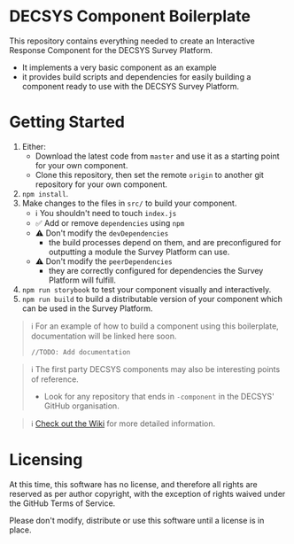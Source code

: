 # DECSYS Component Boilerplate

This repository contains everything needed to create an Interactive Response Component for the DECSYS Survey Platform.

- It implements a very basic component as an example
- it provides build scripts and dependencies for  easily building a component ready to use with the DECSYS Survey Platform.

# Getting Started

1. Either:
    - Download the latest code from `master` and use it as a starting point for your own component.
    - Clone this repository, then set the remote `origin` to another git repository for your own component.
1. `npm install`.
1. Make changes to the files in `src/` to build your component.
    - ℹ You shouldn't need to touch `index.js`
    - ✅ Add or remove `dependencies` using `npm`
    - ⚠ Don't modify the `devDependencies` 
        - the build processes depend on them, and are preconfigured for outputting a module the Survey Platform can use.
    - ⚠ Don't modify the `peerDependencies`
        - they are correctly configured for dependencies the Survey Platform will fulfill.
1. `npm run storybook` to test your component visually and interactively.
1. `npm run build` to build a distributable version of your component which can be used in the Survey Platform.

>  ℹ For an example of how to build a component using this boilerplate, documentation will be linked here soon.
>
> `//TODO: Add documentation`

> ℹ The first party DECSYS components may also be interesting points of reference.
> - Look for any repository that ends in `-component` in the DECSYS' GitHub organisation.

> ℹ [Check out the Wiki](https://github.com/decsys/component-boilerplate/wiki) for more detailed information.

# Licensing

At this time, this software has no license, and therefore all rights are reserved as per author copyright, with the exception of rights waived under the GitHub Terms of Service.

Please don't modify, distribute or use this software until a license is in place.
